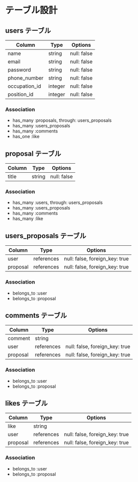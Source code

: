 # テーブル設計

## users テーブル

| Column        | Type    | Options     |
| ------------- | ------- | ----------- |
| name          | string  | null: false |
| email         | string  | null: false |
| password      | string  | null: false |
| phone_number  | string  | null: false |
| occupation_id | integer | null: false |
| position_id   | integer | null: false |

### Association

 - has_many :proposals, through: users_proposals
 - has_many :users_proposals
 - has_many :comments
 - has_one  :like

## proposal テーブル

| Column | Type   | Options     |
| ------ | ------ | ----------- |
| title  | string | null: false |

### Association

 - has_many :users, through: users_proposals
 - has_many :users_proposals
 - has_many :comments
 - has_many :like

## users_proposals テーブル

| Column   | Type       | Options                        |
| -------- | ---------- | ------------------------------ |
| user     | references | null: false, foreign_key: true |
| proposal | references | null: false, foreign_key: true |

### Association

 - belongs_to :user
 - belongs_to :proposal

## comments テーブル

| Column   | Type       | Options                        |
| -------- | ---------- | ------------------------------ |
| comment  | string     |                                |
| user     | references | null: false, foreign_key: true |
| proposal | references | null: false, foreign_key: true |

### Association

 - belongs_to :user
 - belongs_to :proposal

## likes テーブル

| Column   | Type       | Options                        |
| -------- | ---------- | ------------------------------ |
| like     | string     |                                |
| user     | references | null: false, foreign_key: true |
| proposal | references | null: false, foreign_key: true |

### Association

 - belongs_to :user
 - belongs_to :proposal